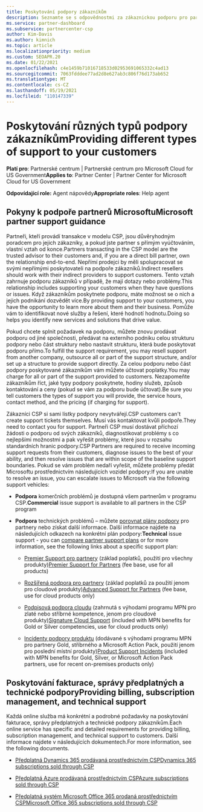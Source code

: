 ```yaml
---
title: Poskytování podpory zákazníkům
description: Seznamte se s odpovědnostmi za zákaznickou podporu pro partnery v programu CSP. Zahrnuje podporu pro fakturaci, správu předplatných a technické problémy.
ms.service: partner-dashboard
ms.subservice: partnercenter-csp
author: Kim-Davis
ms.author: kimnich
ms.topic: article
ms.localizationpriority: medium
ms.custom: SEOAPR.20
ms.date: 01/22/2021
ms.openlocfilehash: c4e1459b71016718533d02953691065332c4ad13
ms.sourcegitcommit: 7063fdddee77ad2d8e627ab3c806f76d173ab652
ms.translationtype: MT
ms.contentlocale: cs-CZ
ms.lasthandoff: 05/19/2021
ms.locfileid: "110147339"
---
```

# <a name="providing-different-types-of-support-to-your-customers"></a><span data-ttu-id="0e913-104">Poskytování různých typů podpory zákazníkům</span><span class="sxs-lookup"><span data-stu-id="0e913-104">Providing different types of support to your customers</span></span>

<span data-ttu-id="0e913-105">**Platí pro**: Partnerské centrum | Partnerské centrum pro Microsoft Cloud for US Government</span><span class="sxs-lookup"><span data-stu-id="0e913-105">**Applies to**: Partner Center | Partner Center for Microsoft Cloud for US Government</span></span>

<span data-ttu-id="0e913-106">**Odpovídající role:** Agent nápovědy</span><span class="sxs-lookup"><span data-stu-id="0e913-106">**Appropriate roles**: Help agent</span></span>

## <a name="microsoft-partner-support-guidance"></a><span data-ttu-id="0e913-107">Pokyny k podpoře partnerů Microsoftu</span><span class="sxs-lookup"><span data-stu-id="0e913-107">Microsoft partner support guidance</span></span>

<span data-ttu-id="0e913-108">Partneři, kteří provádí transakce v modelu CSP, jsou důvěryhodným poradcem pro jejich zákazníky, a pokud jste partner s přímým vyúčtováním, vlastní vztah od konce.</span><span class="sxs-lookup"><span data-stu-id="0e913-108">Partners transacting in the CSP model are the trusted advisor to their customers and, if you are a direct bill partner, own the relationship end-to-end.</span></span> <span data-ttu-id="0e913-109">Nepřímí prodejci by měli spolupracovat se svými nepřímými poskytovateli na podpoře zákazníků.</span><span class="sxs-lookup"><span data-stu-id="0e913-109">Indirect resellers should work with their indirect providers to support customers.</span></span> <span data-ttu-id="0e913-110">Tento vztah zahrnuje podporu zákazníků v případě, že mají dotazy nebo problémy.</span><span class="sxs-lookup"><span data-stu-id="0e913-110">This relationship includes supporting your customers when they have questions or issues.</span></span> <span data-ttu-id="0e913-111">Když zákazníkům poskytnete podporu, máte možnost se o nich a jejich podnikání dozvědět více.</span><span class="sxs-lookup"><span data-stu-id="0e913-111">By providing support to your customers, you have the opportunity to learn more about them and their business.</span></span> <span data-ttu-id="0e913-112">Pomůže vám to identifikovat nové služby a řešení, které hodnotí hodnotu.</span><span class="sxs-lookup"><span data-stu-id="0e913-112">Doing so helps you identify new services and solutions that drive value.</span></span>

<span data-ttu-id="0e913-113">Pokud chcete splnit požadavek na podporu, můžete znovu prodávat podporu od jiné společnosti, předávat na externího podniku celou strukturu podpory nebo část struktury nebo nastavit strukturu, která bude poskytovat podporu přímo.</span><span class="sxs-lookup"><span data-stu-id="0e913-113">To fulfill the support requirement, you may resell support from another company, outsource all or part of the support structure, and/or set up a structure to provide support directly.</span></span> <span data-ttu-id="0e913-114">Za celou podporu nebo část podpory poskytované zákazníkům vám můžete účtovat poplatky.</span><span class="sxs-lookup"><span data-stu-id="0e913-114">You may charge for all or part of the support provided to customers.</span></span> <span data-ttu-id="0e913-115">Nezapomeňte zákazníkům říct, jaké typy podpory poskytnete, hodiny služeb, způsob kontaktování a ceny (pokud se vám za podporu bude účtovat).</span><span class="sxs-lookup"><span data-stu-id="0e913-115">Be sure you tell customers the types of support you will provide, the service hours, contact method, and the pricing (if charging for support).</span></span>

<span data-ttu-id="0e913-116">Zákazníci CSP si sami lístky podpory nevytvářejí.</span><span class="sxs-lookup"><span data-stu-id="0e913-116">CSP customers can't create support tickets themselves.</span></span> <span data-ttu-id="0e913-117">Musí vás kontaktovat kvůli podpoře.</span><span class="sxs-lookup"><span data-stu-id="0e913-117">They need to contact you for support.</span></span> <span data-ttu-id="0e913-118">Partneři CSP musí dostávat příchozí žádosti o podporu od svých zákazníků, diagnostikovat problémy s co nejlepšími možnostmi a pak vyřešit problémy, které jsou v rozsahu standardních hranic podpory.</span><span class="sxs-lookup"><span data-stu-id="0e913-118">CSP Partners are required to receive incoming support requests from their customers, diagnose issues to the best of your ability, and then resolve issues that are within scope of the baseline support boundaries.</span></span> <span data-ttu-id="0e913-119">Pokud se vám problém nedaří vyřešit, můžete problémy předát Microsoftu prostřednictvím následujících vozidel podpory:</span><span class="sxs-lookup"><span data-stu-id="0e913-119">If you are unable to resolve an issue, you can escalate issues to Microsoft via the following support vehicles:</span></span>

- <span data-ttu-id="0e913-120">**Podpora** komerčních problémů je dostupná všem partnerům v programu CSP.</span><span class="sxs-lookup"><span data-stu-id="0e913-120">**Commercial** issue support is available to all partners in the CSP program</span></span>

- <span data-ttu-id="0e913-121">**Podpora** technických problémů – můžete [porovnat plány podpory](https://partner.microsoft.com/support/partnersupport) pro partnery nebo získat další informace. Další informace najdete na následujících odkazech na konkrétní plán podpory:</span><span class="sxs-lookup"><span data-stu-id="0e913-121">**Technical** issue support - you can [compare partner support plans](https://partner.microsoft.com/support/partnersupport) or for more information, see the following links  about a specific support plan:</span></span>

  - <span data-ttu-id="0e913-122">[Premier Support pro partnery](https://partner.microsoft.com/support/microsoft-services-premier-support) (základ poplatků, použití pro všechny produkty)</span><span class="sxs-lookup"><span data-stu-id="0e913-122">[Premier Support for Partners](https://partner.microsoft.com/support/microsoft-services-premier-support) (fee base, use for all products)</span></span>

  - <span data-ttu-id="0e913-123">[Rozšířená podpora pro partnery](https://partner.microsoft.com/support/advanced-cloud-support) (základ poplatků za použití jenom pro cloudové produkty)</span><span class="sxs-lookup"><span data-stu-id="0e913-123">[Advanced Support for Partners](https://partner.microsoft.com/support/advanced-cloud-support) (fee base, use for cloud products only)</span></span>

  - <span data-ttu-id="0e913-124">[Podpisová podpora cloudu](manage-your-partner-network-benefits.md) (zahrnutá s výhodami programu MPN pro zlaté nebo stříbrné kompetence, jenom pro cloudové produkty)</span><span class="sxs-lookup"><span data-stu-id="0e913-124">[Signature Cloud Support](manage-your-partner-network-benefits.md) (included with MPN benefits for Gold or Silver competencies, use for cloud products only)</span></span>

  - <span data-ttu-id="0e913-125">[Incidenty podpory produktu](manage-your-partner-network-benefits.md) (dodávané s výhodami programu MPN pro partnery Gold, stříbrného a Microsoft Action Pack, použití jenom pro poslední místní produkty)</span><span class="sxs-lookup"><span data-stu-id="0e913-125">[Product Support Incidents](manage-your-partner-network-benefits.md) (included with MPN benefits for Gold, Silver, or Microsoft Action Pack partners, use for recent on-premises products only)</span></span>

## <a name="providing-billing-subscription-management-and-technical-support"></a><span data-ttu-id="0e913-126">Poskytování fakturace, správy předplatných a technické podpory</span><span class="sxs-lookup"><span data-stu-id="0e913-126">Providing billing, subscription management, and technical support</span></span> 

<span data-ttu-id="0e913-127">Každá online služba má konkrétní a podrobné požadavky na poskytování fakturace, správy předplatných a technické podpory zákazníkům.</span><span class="sxs-lookup"><span data-stu-id="0e913-127">Each online service has specific and detailed requirements for providing billing, subscription management, and technical support to customers.</span></span> <span data-ttu-id="0e913-128">Další informace najdete v následujících dokumentech.</span><span class="sxs-lookup"><span data-stu-id="0e913-128">For more information, see the following documents.</span></span>

- [<span data-ttu-id="0e913-129">Předplatná Dynamics 365 prodávaná prostřednictvím CSP</span><span class="sxs-lookup"><span data-stu-id="0e913-129">Dynamics 365 subscriptions sold through CSP</span></span>](https://www.microsoftpartnercommunity.com/t5/CSP/Microsoft-Partner-Support-Guidance/m-p/5262#M30)

- [<span data-ttu-id="0e913-130">Předplatná Azure prodávaná prostřednictvím CSP</span><span class="sxs-lookup"><span data-stu-id="0e913-130">Azure subscriptions sold through CSP</span></span>](https://www.microsoftpartnercommunity.com/t5/CSP/Microsoft-Partner-Support-Guidance/m-p/5263#M31)

- [<span data-ttu-id="0e913-131">Předplatná systém Microsoft Office 365 prodaná prostřednictvím CSP</span><span class="sxs-lookup"><span data-stu-id="0e913-131">Microsoft Office 365 subscriptions sold through CSP</span></span>](https://www.microsoftpartnercommunity.com/t5/CSP/Microsoft-Partner-Support-Guidance/m-p/5264#M32)
